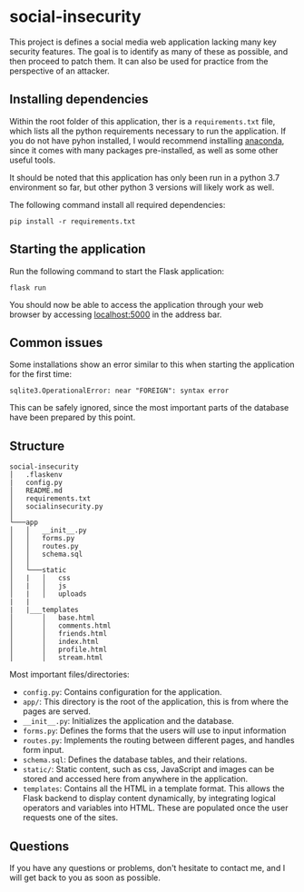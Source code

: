# social-insecurity

This project is defines a social media web application lacking many key security features. The goal is to identify as many of these as possible, and then proceed to patch them. It can also be used for practice from the perspective of an attacker.

## Installing dependencies
Within the root folder of this application, ther is a `requirements.txt` file, which lists all the python requirements necessary to run the application. If you do not have pyhon installed, I would recommend installing  [anaconda](https://www.anaconda.com/distribution/), since it comes with many packages pre-installed, as well as some other useful tools.

It should be noted that this application has only been run in a python 3.7 environment so far, but other python 3 versions will likely work as well.

The following command install all required dependencies:

```
pip install -r requirements.txt
```

## Starting the application
Run the following command to start the Flask application:

```
flask run
```

You should now be able to access the application through your web browser by accessing [localhost:5000](http://localhost:5000) in the address bar.

## Common issues
Some installations show an error similar to this when starting the application for the first time: 

```
sqlite3.OperationalError: near "FOREIGN": syntax error
```

This can be safely ignored, since the most important parts of the database have been prepared by this point.

## Structure
```
social-insecurity
│   .flaskenv
|   config.py
│   README.md
│   requirements.txt
│   socialinsecurity.py
│
└───app
│   │   __init__.py
│   │   forms.py
│   │   routes.py
│   │   schema.sql
│   │
│   └───static
│   |   │   css
│   |   │   js
│   |   │   uploads
|   |
|   |___templates
│       │   base.html
│       │   comments.html
│       │   friends.html
│       │   index.html
│       │   profile.html
│       │   stream.html
```

Most important files/directories:
- `config.py`: Contains configuration for the application.
- `app/`: This directory is the root of the application, this is from where the pages are served.
- `__init__.py`: Initializes the application and the database.
- `forms.py`: Defines the forms that the users will use to input information
- `routes.py`: Implements the routing between different pages, and handles form input.
- `schema.sql`: Defines the database tables, and their relations.
- `static/`: Static content, such as css, JavaScript and images can be stored and accessed here from anywhere in the application.
- `templates`: Contains all the HTML in a template format. This allows the Flask backend to display content dynamically, by integrating logical operators and variables into HTML. These are populated once the user requests one of the sites.

## Questions
If you have any questions or problems, don't hesitate to contact me, and I will get back to you as soon as possible.
